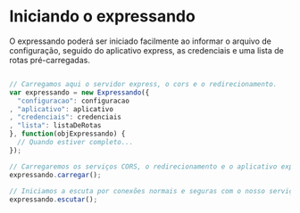 # Iniciando o expressando

O expressando poderá ser iniciado facilmente ao informar o arquivo de configuração, seguido do aplicativo express, as credenciais e uma 
lista de rotas pré-carregadas.

```javascript

// Carregamos aqui o servidor express, o cors e o redirecionamento.
var expressando = new Expressando({
  "configuracao": configuracao
, "aplicativo": aplicativo
, "credenciais": credenciais
, "lista": listaDeRotas
}, function(objExpressando) { 
  // Quando estiver completo...
});

// Carregaremos os serviços CORS, o redirecionamento e o aplicativo express.
expressando.carregar();  
  
// Iniciamos a escuta por conexões normais e seguras com o nosso serviço express.
expressando.escutar();  
```
